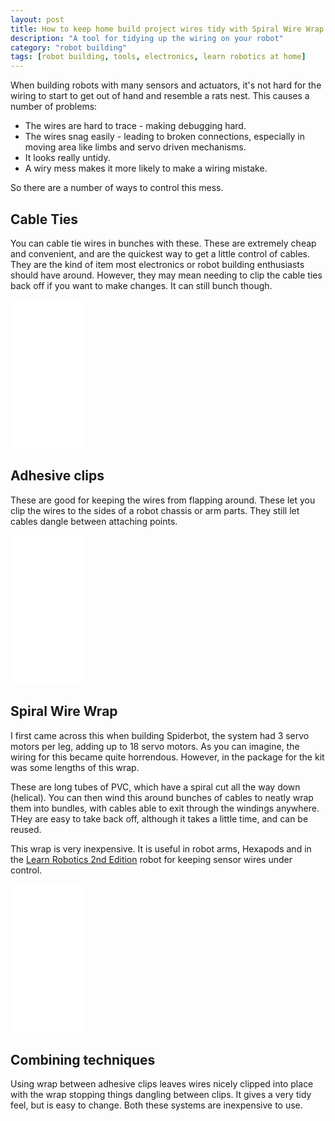 ```yaml
---
layout: post
title: How to keep home build project wires tidy with Spiral Wire Wrap
description: "A tool for tidying up the wiring on your robot"
category: "robot building"
tags: [robot building, tools, electronics, learn robotics at home]
---
```

When building robots with many sensors and actuators, it's not hard for the wiring to start to get out of hand and resemble a rats nest. This causes a number of problems:

* The wires are hard to trace - making debugging hard.
* The wires snag easily - leading to broken connections, especially in moving area like limbs and servo driven mechanisms.
* It looks really untidy.
* A wiry mess makes it more likely to make a wiring mistake.

So there are a number of ways to control this mess.

## Cable Ties

You can cable tie wires in bunches with these. These are extremely cheap and convenient, and are the quickest way to get a little control of cables. They are the kind of item most electronics or robot building enthusiasts should have around. However, they may mean needing to clip the cable ties back off if you want to make changes. It can still bunch though.

<iframe style="width:120px;height:240px;" marginwidth="0" marginheight="0" scrolling="no" frameborder="0" src="//ws-eu.amazon-adsystem.com/widgets/q?ServiceVersion=20070822&OneJS=1&Operation=GetAdHtml&MarketPlace=GB&source=ss&ref=as_ss_li_til&ad_type=product_link&tracking_id=orionrobots-21&language=en_GB&marketplace=amazon&region=GB&placement=B07BGTR4G4&asins=B07BGTR4G4&linkId=a44f70d935122509fb811f989fcfff9c&show_border=true&link_opens_in_new_window=true"></iframe>

## Adhesive clips

These are good for keeping the wires from flapping around. These let you clip the wires to the sides of a robot chassis or arm parts. They still let cables dangle between attaching points.

<iframe style="width:120px;height:240px;" marginwidth="0" marginheight="0" scrolling="no" frameborder="0" src="//ws-eu.amazon-adsystem.com/widgets/q?ServiceVersion=20070822&OneJS=1&Operation=GetAdHtml&MarketPlace=GB&source=ss&ref=as_ss_li_til&ad_type=product_link&tracking_id=orionrobots-21&language=en_GB&marketplace=amazon&region=GB&placement=B076BRYBFM&asins=B076BRYBFM&linkId=88bc2bf21b5159a8da498dfe45b0d52d&show_border=true&link_opens_in_new_window=true"></iframe>

## Spiral Wire Wrap

I first came across this when building Spiderbot, the system had 3 servo motors per leg, adding up to 18 servo motors. As you can imagine, the wiring for this became quite horrendous. However, in the package for the kit was some lengths of this wrap.

These are long tubes of PVC, which have a spiral cut all the way down (helical). You can then wind this around bunches of cables to neatly wrap them into bundles, with cables able to exit through the windings anywhere. THey are easy to take back off, although it takes a little time, and can be reused.

This wrap is very inexpensive. It is useful in robot arms, Hexapods and in the [Learn Robotics 2nd Edition](https://packt.live/2NoZqhx) robot for keeping sensor wires under control.

<iframe style="width:120px;height:240px;" marginwidth="0" marginheight="0" scrolling="no" frameborder="0" src="//ws-eu.amazon-adsystem.com/widgets/q?ServiceVersion=20070822&OneJS=1&Operation=GetAdHtml&MarketPlace=GB&source=ss&ref=as_ss_li_til&ad_type=product_link&tracking_id=orionrobots-21&language=en_GB&marketplace=amazon&region=GB&placement=B01LYF1GDV&asins=B01LYF1GDV&linkId=553a72f9684281d9afaf380fdafd3f0a&show_border=true&link_opens_in_new_window=true"></iframe>

## Combining techniques

Using wrap between adhesive clips leaves wires nicely clipped into place with the wrap stopping things dangling between clips. It gives a very tidy feel, but is easy to change. Both these systems are inexpensive to use.
